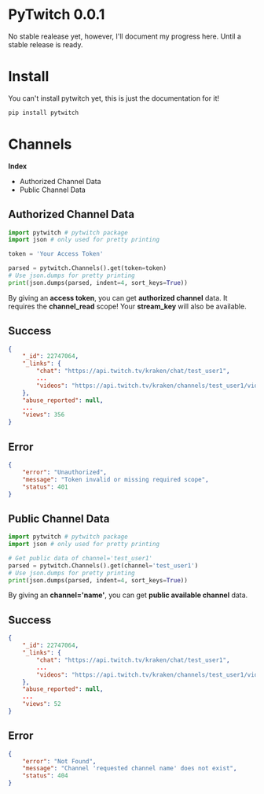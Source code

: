 PyTwitch 0.0.1
===

No stable realease yet, however, I'll document my progress here. Until a stable release is ready.

Install
===

You can't install pytwitch yet, this is just the documentation for it!

```bash
pip install pytwitch
```

Channels
===

__Index__

- Authorized Channel Data
- Public Channel Data

Authorized Channel Data
---

```python
import pytwitch # pytwitch package
import json # only used for pretty printing

token = 'Your Access Token'

parsed = pytwitch.Channels().get(token=token)
# Use json.dumps for pretty printing
print(json.dumps(parsed, indent=4, sort_keys=True))
```

By giving an __access token__, you can get __authorized channel__ data.
It requires the __channel_read__ scope!
Your __stream_key__ will also be available.

Success
---

```json
{
    "_id": 22747064,
    "_links": {
        "chat": "https://api.twitch.tv/kraken/chat/test_user1",
        ...
        "videos": "https://api.twitch.tv/kraken/channels/test_user1/videos"
    },
    "abuse_reported": null,
    ...
    "views": 356
}
```

Error
---

```json
{
    "error": "Unauthorized",
    "message": "Token invalid or missing required scope",
    "status": 401
}
```

Public Channel Data
---

```python
import pytwitch # pytwitch package
import json # only used for pretty printing

# Get public data of channel='test_user1'
parsed = pytwitch.Channels().get(channel='test_user1')
# Use json.dumps for pretty printing
print(json.dumps(parsed, indent=4, sort_keys=True))
```

By giving an __channel='name'__, you can get __public available channel__ data.

Success
---

```json
{
    "_id": 22747064,
    "_links": {
        "chat": "https://api.twitch.tv/kraken/chat/test_user1",
        ...
        "videos": "https://api.twitch.tv/kraken/channels/test_user1/videos"
    },
    "abuse_reported": null,
    ...
    "views": 52
}
```

Error
---

```json
{
    "error": "Not Found",
    "message": "Channel 'requested channel name' does not exist",
    "status": 404
}
```
